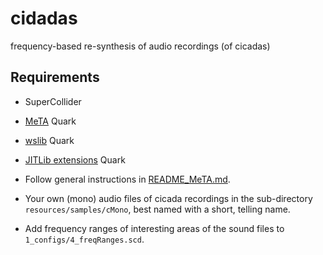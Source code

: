 # cidadas

frequency-based re-synthesis of audio recordings (of cicadas)


## Requirements

+ SuperCollider
+ [MeTA](https://github.com/3DMIN/MeTA) Quark
+ [wslib](https://github.com/supercollider-quarks/wslib) Quark
+ [JITLib extensions](https://github.com/supercollider-quarks/JITLibExtensions) Quark

+ Follow general instructions in [README_MeTA.md](./README-MeTA.md).
+ Your own (mono) audio files of cicada recordings in the sub-directory `resources/samples/cMono`, best named with a short, telling name.
+ Add frequency ranges of interesting areas of the sound files to  `1_configs/4_freqRanges.scd`.
